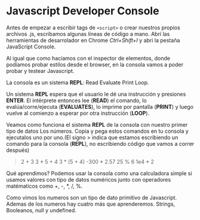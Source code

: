 # Javascript Developer Console

Antes de empezar a escribir tags de `<script>` o crear nuestros propios archivos .js, escribamos algunas líneas de código a mano. Abrí las herramientas de desarrolador en Chrome *Ctrl+Shift+I* y abri la pestaña JavaScript Console.

Al igual que como hacíamos con el inspector de elementos, donde podíamos probar estilos desde el browser, en la consola vamos a poder probar y testear Javascript.

La consola es un sistema **REPL**: Read Evaluate Print Loop.

Un sistema **REPL** espera que el usuario le dé una instrucción y presiones **ENTER**. El intérprete entonces lee (**READ**) el comando, lo evalúa/corre/ejecuta (**EVALUATES**), lo imprime por pantalla (**PRINT**) y luego vuelve al comienzo a esperar por otra instrucción (**LOOP**).

Veamos como funciona el sistema **REPL** de la consola con nuestro primer tipo de datos Los números. Copia y pega estos comandos en tu consola y ejecutalos uno por uno.(El signo > indica que estamos escribiendo un comando para la consola (**REPL**), no escribiendo código que vamos a correr después)

> 2 + 3
> 3 * 5 + 4
> 3 * (5 + 4)
> -300 * 2.57
> 25 % 6
> 1e4 * 2

Qué aprendimos? Podemos usar la consola como una calculadora simple si usamos valores con tipo de datos numéricos junto con operadores matématicos como +, -, *, /, %.

Como vimos los numeros son un tipo de dato primitivo de Javascript. Ademas de los numeros hay cuatro más que aprenderemos. Strings, Booleanos, null y undefined.
